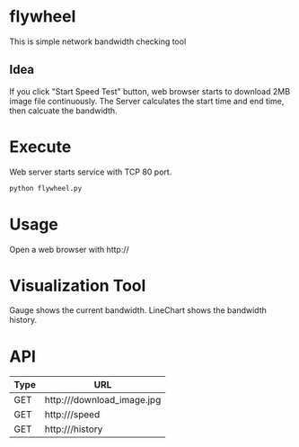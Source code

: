 # flywheel

This is simple network bandwidth checking tool

## Idea

If you click "Start Speed Test" button, web browser starts to download 2MB image file continuously.
The Server calculates the start time and end time, then calcuate the bandwidth.

# Execute

Web server starts service with TCP 80 port.

~~~bash
python flywheel.py
~~~

# Usage

Open a web browser with http://<server>

# Visualization Tool

Gauge shows the current bandwidth.
LineChart shows the bandwidth history.

# API

Type | URL
---- | ----
GET  | http://<server>/download_image.jpg
GET  | http://<server>/speed
GET  | http://<server>/history



